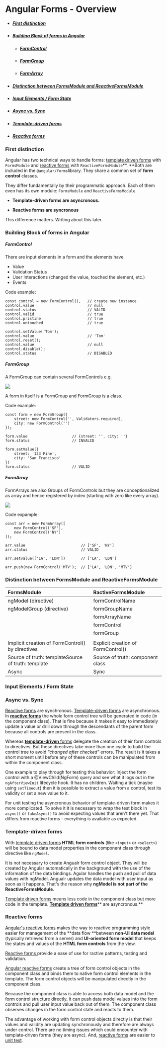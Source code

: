 # Angular Forms - Overview

* ##### [First distinction](#first-distinction)
* ##### [Building Block of forms in Angular](#building-block-of-forms-in-angular)

  * ##### [FormControl](#formcontrol)
  * ##### [FormGroup](#formgroup)
  * ##### [FormArray](#formarray)
* ##### [Distinction between FormsModule and ReactiveFormsModule](#distinction-between-formsmodule-and-reactiveformsmodule)
* ##### [Input Elements / Form State](#input-elements-state)
* ##### [Async vs. Sync](#async-vs-sync)
* ##### [Template-driven forms](#template-driven-forms)
* ##### [Reactive forms](#reactive-forms)

### First distinction

Angular has two technical ways to handle forms: [template driven forms](/angular-forms/angular-template-driven-forms.md) with `FormsModule` and [reactive forms](/angular-forms/angular-reactive-forms.md) with `ReactiveFormsModule`**. **Both are included in the `@angular/forms`library. They share a common set of **form control** classes.

They differ fundamentally by their programmatic approach. Each of them even has its own module: `FormsModule` and `ReactiveFormsModule`.

* **Template-driven forms are asyncronous.**

* **Reactive forms are syncronous**

This difference matters. Writing about this later.

### Building Block of forms in Angular

##### FormControl

There are input elements in a form and the elements have

* Value
* Validation Status
* User Interactions \(changed the value, touched the element, etc.\)
* Events

Code example:

```
const control = new FormControl(),   // create new instance
control.value                        // null
control.status                       // VALID
control.valid                        // true
control.pristine                     // true
control.untouched                    // true

control.setValue('Tom');
control.value                        // 'Tom'
control.reset(); 
control.value                        // null                    
control.disable();
control.status                       // DISABLED
```

##### FormGroup

A FormGroup can contain several FormControls e.g.

![](/assets/formgoup_wit_formcontrols.png)

A form in itself is a FormGroup and FormGroup is a class.

Code example:

```
const form = new FormGroup({
    street: new FormControl('', Validators.required),
    city: new FormControl('')
});

form.value                    // {street: '', city: ''}
form.status                   // INVALID

form.setValue({
    street: '123 Pine',
    city: 'San Francisco'
})
form.status                   // VALID
```

##### FormArray

FormArrays are also Groups of FormControls but they are conceptionalized as array and hence registered by index \(starting with zero like every array\).

![](/assets/formarray_with_formcontrols.png)

Code expample:

```
const arr = new FormArray([
    new FormControl('SF'),
    new FormControl('NY')
]);

arr.value                         // ['SF', 'NY']
arr.status                        // VALID

arr.setvalue(['LA', 'LDN'])       // ['LA', 'LDN']

arr.push(new FormControl('MTV');  // ['LA', 'LDN', 'MTV']
```

### Distinction between FormsModule and ReactiveFormsModule

| FormsModule | RactiveFormsModule |
| :--- | :--- |
| ngModel \(directive\) | formControlName |
| ngModelGroup \(directive\) | formGroupName |
|  | formArrayName |
|  | formControl |
|  | formGroup |
|  |  |
| Implicit creation of FormControl\(\) by directives | Explicit creation of FormControl\(\) |
| Source of truth: templateSource of truth: template | Source of truth: component class |
| Async | Sync |

### Input Elements / Form State



### Async vs. Sync

[Reactive forms](/angular-forms/angular-reactive-forms.md) are synchronous. [Template-driven forms](/angular-forms/angular-template-driven-forms.md) are asynchronous.  
In [**reactive forms**](/angular-forms/angular-reactive-forms.md) the whole form control tree will be generated in code \(in the component class\). That is fine because it makes it easy to immediately update a value or drill down through the descendants of the parent form because all controls are present in the class.

Whereas [**template-driven** forms](/angular-forms/angular-template-driven-forms.md) delegate the creation of their form controls to directives. But these directives take more than one cycle to build the control tree to avoid _"changed after checked"_ errors. The result is it takes a short moment until before any of these controls can be manipulated from within the component class.

One example to play through for testing this behavior: Inject the form control with a @ViewChild\(NgForm\) query and see what it logs out in the `ngAfterViewInit` lifecycle hook. It has no children. Waiting a tick \(maybe using `setTimeout`\) then it is possible to extract a value from a control, test its validity or set a new value to it.

For unit testing the asyncronous behavior of template-driven form makes it more complicated. To solve it it is necessary to wrap the test block in `async()` or `fakeAsync()` to avoid expecting values that aren't there yet. That differs from reactive forms - everything is available as expected.

### Template-driven forms

With [template driven forms](#template-driven-forms) **HTML form controls** \(like `<input>` or `<select>`\) will be bound to data model properties in the component class through directive like `ngModel`.

It is not necessary to create Angualr form control object. They will be created by Angular automatically in the background with the use of the information of the data bindings. Agular handles the push and pull of data values with ngModel. Angualr updates the data model with user input as soon as it happens. That's the reason why **ngModel is not part of the ReactiveFormsModule**.

[Template driven forms](/angular-forms/angular-template-driven-forms.md) means less code in the component class but more code in the template. [**Template driven forms**](/angular-forms/angular-template-driven-forms.md)** are asyncronous.**

### Reactive forms

[Angular's reactive forms](/angular-forms/angular-reactive-forms.md) makes the way to reactive programming style easier for management of the **data flow **between **non-UI data model** \(typically retrieved from a server\) and **UI-oriented form model** that keeps the states and values of the **HTML form controls** from the view.

[Reactive forms ](/angular-forms/angular-reactive-forms.md)provide a ease of use for ractive patterns, testing and validation.

[Angular reactive forms](/angular-forms/angular-reactive-forms.md) create a tree of form control objects in the component class and binds them to native form control elements in the template. The form control objects will be manipulated directly in the component class.

Because the component class is able to access both data model and the form control structure directly, it can push data model values into the form controls and pull user input value back out of them. The component class observes changes in the form control state and reacts to them.

The advantage of working with form control objects directly is that their values and validity are updating synchronously and therefore are always under control. There are no timing issues which could encounter with template-driven forms \(they are async\). And, [reactive forms](/angular-forms/angular-reactive-forms.md) are easier to [unit test](/angular-testing/tdd-test-setup.md).

